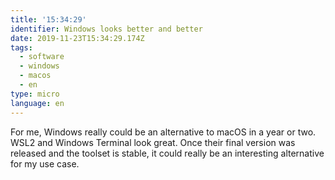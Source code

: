 ```yaml
---
title: '15:34:29'
identifier: Windows looks better and better
date: 2019-11-23T15:34:29.174Z
tags:
  - software
  - windows
  - macos
  - en
type: micro
language: en
---
```

For me, Windows really could be an alternative to macOS in a year or two. WSL2 and Windows Terminal look great. Once their final version was released and the toolset is stable, it could really be an interesting alternative for my use case.
